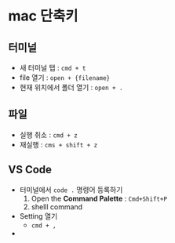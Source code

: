 # mac 단축키



## 터미널

- 새 터미널 탭 : `cmd + t`
- file 열기 : `open + {filename}`
- 현재 위치에서 폴더 열기 : `open + .`



## 파일

- 실행 취소 : `cmd + z`
- 재실행 : `cms + shift + z`



## VS Code

- 터미널에서 `code .` 명령어 등록하기 
  1. Open the **Command Palette** : `Cmd+Shift+P`
  2. shelll command
- Setting 열기
  - `cmd + ,`
- 

